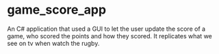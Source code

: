 # game_score_app
An C# application that used a GUI to let the user update the score of a game, who scored the points and how they scored. It replicates what we see on tv when watch the rugby.
